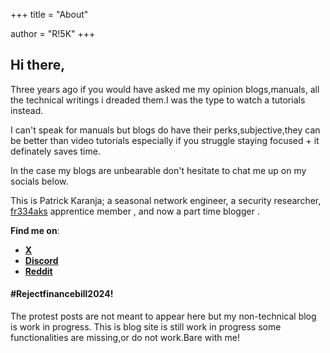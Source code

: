 +++
title = "About"

author = "R!5K"
+++

## Hi there,

Three years ago if you would have asked me my opinion blogs,manuals, all the technical writings i dreaded them.I was the type to watch a tutorials instead.  

I can't speak for manuals but blogs do have their perks,subjective,they can be better than video tutorials especially if you struggle staying focused + it definately saves time.  

In the case my blogs are unbearable don't hesitate to chat me up on my socials below.

This is Patrick Karanja; a seasonal network engineer, a security researcher, [fr334aks](https://blog.fr334aks.com/) apprentice member , and now a part time blogger .  

**Find me on**:

- [**X**](https://x.com/kwamneti)
- [**Discord**](https://discordapp.com/users/1205916152484732951)
- [**Reddit**](https://www.reddit.com/u/Ri5konRED/s/g9cgg20CFN)  

#### #Rejectfinancebill2024!
The protest posts are not meant to appear here but my non-technical blog is work in progress.
This is blog site is still work in progress some functionalities are missing,or do not work.Bare with me!
